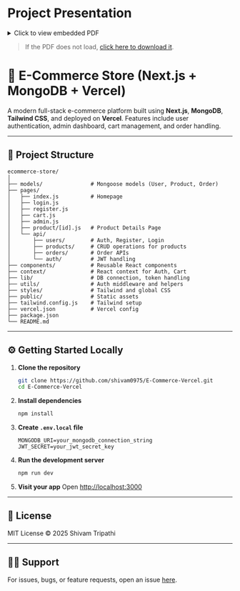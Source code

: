 # Project Presentation

<details>
  <summary>Click to view embedded PDF</summary>

  <embed src="E-Commerce.pdf" type="application/pdf" width="100%" height="600px" />

</details>

> If the PDF does not load, [click here to download it](E-Commerce.pdf).



# 🛒 E-Commerce Store (Next.js + MongoDB + Vercel)

A modern full-stack e-commerce platform built using **Next.js**, **MongoDB**, **Tailwind CSS**, and deployed on **Vercel**. Features include user authentication, admin dashboard, cart management, and order handling.

---

## 📁 Project Structure

```
ecommerce-store/
│
├── models/               # Mongoose models (User, Product, Order)
├── pages/
│   ├── index.js          # Homepage
│   ├── login.js
│   ├── register.js
│   ├── cart.js
│   ├── admin.js
│   ├── product/[id].js   # Product Details Page
│   └── api/
│       ├── users/        # Auth, Register, Login
│       ├── products/     # CRUD operations for products
│       ├── orders/       # Order APIs
│       └── auth/         # JWT handling
├── components/           # Reusable React components
├── context/              # React context for Auth, Cart
├── lib/                  # DB connection, token handling
├── utils/                # Auth middleware and helpers
├── styles/               # Tailwind and global CSS
├── public/               # Static assets
├── tailwind.config.js    # Tailwind setup
├── vercel.json           # Vercel config
├── package.json
└── README.md
```

---

## ⚙️ Getting Started Locally

1. **Clone the repository**
   ```bash
   git clone https://github.com/shivam0975/E-Commerce-Vercel.git
   cd E-Commerce-Vercel
   ```

2. **Install dependencies**
   ```bash
   npm install
   ```

3. **Create `.env.local` file**
   ```env
   MONGODB_URI=your_mongodb_connection_string
   JWT_SECRET=your_jwt_secret_key
   ```

4. **Run the development server**
   ```bash
   npm run dev
   ```

5. **Visit your app**
   Open [http://localhost:3000](http://localhost:3000)

---

## 📜 License

MIT License © 2025 Shivam Tripathi

---

## 🙋‍♂️ Support

For issues, bugs, or feature requests, open an issue [here](https://github.com/shivam0975/E-Commerce-Vercel/issues).

